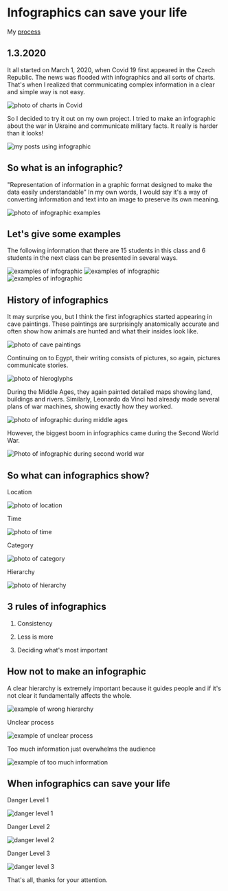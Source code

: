 # Infographics can save your life

My [process](Progress/index.md)


## 1.3.2020
It all started on March 1, 2020, when Covid 19 first appeared in the Czech Republic. The news was flooded with infographics and all sorts of charts. That's when I realized that communicating complex information in a clear and simple way is not easy. 

![photo of charts in Covid](images/1.png)

So I decided to try it out on my own project. I tried to make an infographic about the war in Ukraine and communicate military facts. It really is harder than it looks!

![my posts using infographic](images/2.png)

## So what is an infographic?
"Representation of information in a graphic format designed to make the data easily understandable"
In my own words, I would say it's a way of converting information and text into an image to preserve its own meaning.

![photo of infographic examples](images/3.png)

## Let's give some examples
The following information that there are 15 students in this class and 6 students in the next class can be presented in several ways.

![examples of infographic](images/4.png)
![examples of infographic](images/5.png)
![examples of infographic](images/6.png)

## History of infographics
It may surprise you, but I think the first infographics started appearing in cave paintings. These paintings are surprisingly anatomically accurate and often show how animals are hunted and what their insides look like.

![photo of cave paintings](images/7.png)

Continuing on to Egypt, their writing consists of pictures, so again, pictures communicate stories.

![photo of hieroglyphs](images/8.png)

During the Middle Ages, they again painted detailed maps showing land, buildings and rivers. Similarly, Leonardo da Vinci had already made several plans of war machines, showing exactly how they worked.

![photo of infographic during middle ages](images/9.png)

However, the biggest boom in infographics came during the Second World War.

![Photo of infographic during second world war](images/10.png)

## So what can infographics show?

Location

![photo of location](images/11.png)

Time

![photo of time](images/12.png)

Category

![photo of category](images/13.png)

Hierarchy

![photo of hierarchy](images/14.png)

## 3 rules of infographics

1. Consistency

2. Less is more

3. Deciding what's most important

## How not to make an infographic

A clear hierarchy is extremely important because it guides people and if it's not clear it fundamentally affects the whole.

![example of wrong hierarchy](images/16.png)

Unclear process

![example of unclear process](images/17.png)

Too much information just overwhelms the audience

![example of too much information](images/18.png)

## When infographics can save your life

Danger Level 1

![danger level 1](images/19.png)

Danger Level 2

![danger level 2](images/20.png)

Danger Level 3

![danger level 3](images/21.png)



That's all, thanks for your attention.
